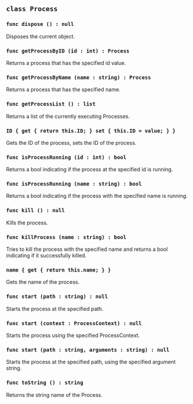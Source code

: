 ## ```class Process```

### ```func dispose () : null```
Disposes the current object.

### ```func getProcessByID (id : int) : Process```
Returns a process that has the specified id value.

### ```func getProcessByName (name : string) : Process```
Returns a process that has the specified name.

### ```func getProcessList () : list```
Returns a list of the currently executing Processes.

### ```ID { get { return this.ID; } set { this.ID = value; } }```
Gets the ID of the process, sets the ID of the process.

### ```func isProcessRunning (id : int) : bool```
Returns a bool indicating if the process at the specified id is running.
### ```func isProcessRunning (name : string) : bool```
Returns a bool indicating if the process with the specified name is running.

### ```func kill () : null```
Kills the process.

### ```func killProcess (name : string) : bool```
Tries to kill the process with the specified name and returns a bool indicating
if it successfully killed.

### ```name { get { return this.name; } }```
Gets the name of the process.

### ```func start (path : string) : null```
Starts the process at the specified path.
### ```func start (context : ProcessContext) : null```
Starts the process using the specified ProcessContext.
### ```func start (path : string, arguments : string) : null```
Starts the process at the specified path, using the specified argument string.

### ```func toString () : string```
Returns the string name of the Process.
